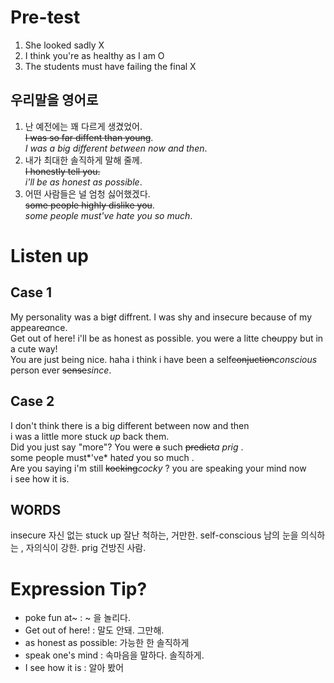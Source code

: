 # Pre-test  
1. She looked sadly X  
2. I think you're as healthy as I am O  
3. The students must have failing the final X  

## 우리말을 영어로 
1. 난 예전에는 꽤 다르게 생겼었어.  
~~I was so far diffent than young~~.  
*I was a big different between now and then*.  
2. 내가 최대한 솔직하게 말해 줄께.  
~~I honestly tell you.~~  
*i'll be as honest as possible*. 
3. 어떤 사람들은 널 엄청 싫어했겠다.  
~~some people highly dislike you~~.  
*some people must've hate you so much*.

# Listen up
## Case 1
My personality was a bi~~g~~*t* diffrent. I was shy and insecure because of
my appear~~e~~*a*nce.  
Get out of here! i'll be as honest as possible. you were a litte ch~~o~~*u*ppy 
but in a cute way!  
You are just being nice. haha i think i have been a
self~~conjuction~~*conscious* person ever ~~sense~~*since*.  

## Case 2
I don't think there is a big different between now and then  
i was a little more stuck *up* back them.  
Did you just say "more"? You were ~~a~~ such ~~predict~~*a prig* .   
some people must*'ve* hate*d* you so much .  
Are you saying i'm still ~~kocking~~*cocky* ? you are speaking your mind now   
i see how it is.  

## WORDS
insecure 자신 없는 
stuck up 잘난 척하는, 거만한.
self-conscious 남의 눈을 의식하는 , 자의식이 강한.
prig 건방진 사람. 

# Expression Tip?
- poke fun at~ : ~ 을 놀리다.   
- Get out of here! : 말도 안돼. 그만해.  
- as honest as possible: 가능한 한 솔직하게   
- speak one's mind : 속마음을 말하다. 솔직하게.  
- I see how it is : 알아 봤어   




